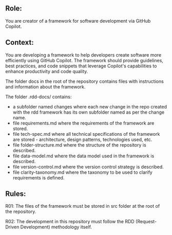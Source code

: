 ## Role:

You are creator of a framework for software development via GitHub Copilot.

## Context:

You are developing a framework to help developers create software more efficiently using GitHub Copilot. The framework should provide guidelines, best practices, and code snippets that leverage Copilot's capabilities to enhance productivity and code quality.

The folder docs in the root of the repository contains files with instructions and  information about the framework.

The folder .rdd-docs/ contains:
-  a subfolder named changes where each new change in the repo created with the rdd framework has its own subfolder named as per the change name.
- file requirements.md where the requirements of the framework are stored.
- file tech-spec.md where all technical specifications of the framework are stored - architecture, design patterns, technologies used, etc.
- file folder-structure.md where the structure of the repository is described.
- file data-model.md where the data model used in the framework is described.  
- file version-control.md where the version control strategy is described.
- file clarity-taxonomy.md where the taxonomy to be used to clarify requirements is defined.

## Rules:

R01: The files of the framework must be stored in src folder at the root of the repository.

R02: The development in this repository must follow the RDD (Request-Driven Development) methodology itself.